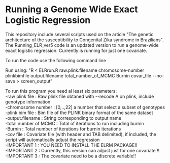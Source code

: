 # Running a Genome Wide Exact Logistic Regression
This repository include several scripts used on the article "The genetic architecture of the susceptibility to Congenital Zika syndrome in Brazilians".
The Running_ELR_ver5 code is an updated version to run a genome-wide exact logistic regression.
Currently is running for just one covariate. 

To run the code use the following command line  

Run using: "R < ELRrun.R raw.plink.filename chromosome-number plinkbimfile output.filename total_number_of_MCMC Burnin covar_file --no-save > screen_output"
  
To run this program you need al least six parameters:  
-raw plink file       : Raw plink file obtaned with --recode A on plink, include genotype information  
-chromosome number    : [0,..,22] a number that select a subset of genotypes  
-plink bim file       : Bim file of the PLINK binary format of the same dataset  
-output.filename      : String corresponding to output name  
-total number of MCMC : Total of iterations to run including burnin  
-Burnin               : Total number of iterations for burnin iterations  
-cov file             : Covariate file (with header and TAB delimited), if included, the script will automatically adjust the regression  
-IMPORTANT 1          : YOU NEED TO INSTALL THE ELRM PACKAGE!!  
-IMPORTANT 2          : Currently, this version can adjust just for one covariate !!  
-IMPORTANT 3          : The covariate need to be a discrete variable!!  
